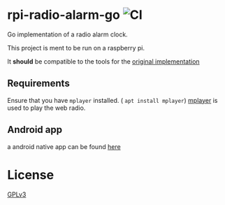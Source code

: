 # rpi-radio-alarm-go ![CI](https://github.com/bb4L/rpi-radio-alarm-go/workflows/CI/badge.svg)
Go implementation of a radio alarm clock.

This project is ment to be run on a raspberry pi.

It **should** be compatible to the tools for the [original implementation](https://github.com/bb4L/rpi-radio-alarm)

## Requirements
Ensure that you have `mplayer` installed. ( `apt install mplayer`)
[mplayer](http://www.mplayerhq.hu/) is used to play the web radio.

## Android app
a android native app can be found [here](https://github.com/bb4L/rpi-radio-alarm-android-native)

# License
[GPLv3](LICENSE)

